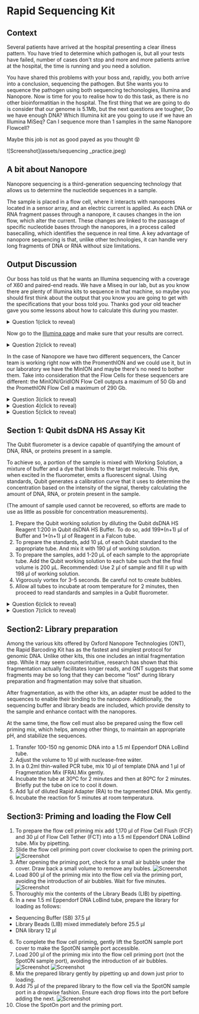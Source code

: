 # Rapid Sequencing Kit

## Context

Several patients have arrived at the hospital presenting a clear illness pattern. You have tried to determine which pathogen is, but all your tests have failed, number of cases don't stop and more and more patients arrive at the hospital, the time is running and you need a solution.

You have shared this problems with your boss and, rapidly, you both arrive into a conclusion, sequencing the pathogen. But She wants you to sequence the pathogen using both sequencing techonologies, Illumina and Nanopore. Now is time for you to realise how to do this task, as there is no other bioinformatitian in the hospital. The first thing that we are going to do is consider that our genome is 5.1Mb, but the next questions are tougher, Do we have enough DNA? Which Illumina kit are you going to use if we have an Illumina MiSeq? Can I sequence more than 1 samples in the same Nanopore Flowcell?

Maybe this job is not as good payed as you thought :dizzy_face:

![Screenshot](assets/sequencing _practice.jpeg)

## A bit about Nanopore

Nanopore sequencing is a third-generation sequencing technology that allows us to determine the nucleotide sequences in a sample.

The sample is placed in a flow cell, where it interacts with nanopores located in a sensor array, and an electric current is applied. As each DNA or RNA fragment passes through a nanopore, it causes changes in the ion flow, which alter the current. These changes are linked to the passage of specific nucleotide bases through the nanopores, in a process called basecalling, which identifies the sequence in real time. A key advantage of nanopore sequencing is that, unlike other technologies, it can handle very long fragments of DNA or RNA without size limitations.

## Output Discussion

Our boss has told us that he wants an Illumina sequencing with a coverage of X60 and paired-end reads. We have a Miseq in our lab, but as you know there are plenty of Illumina kits to sequence in that machine, so maybe you should first think about the output that you know you are going to get with the specifications that your boss told you. Thanks god your old teacher gave you some lessons about how to calculate this during you master.

<details>
<summary>Question 1(click to reveal)</summary>
Given that the studied genome is 5.1 Mb, if you want to sequence your sample using an Illumina MiSeq System with a coverage of 60X, how many reads would you obtain?
</details>

Now go to the [Illumina page](https://support.illumina.com/downloads/sequencing_coverage_calculator.html) and make sure that your results are correct.

<details>
<summary>Question 2(click to reveal)</summary>
Which MiSeq Illumina kit should we use if we only have 1 sample? Which one would you use if there were more samples?
</details>

In the case of Nanopore we have two different sequencers, the Cancer team is working right now with the PromenthION and we could use it, but in our laboratory we have the MinION and maybe there's no need to bother them. Take into consideration that the Flow Cells for these sequencers are different: the MinION/GridION Flow Cell outputs a maximum of 50 Gb and the PromethION Flow Cell a maximum of 290 Gb.

<details>
<summary>Question 3(click to reveal)</summary>
Knowing this, which sequencer would you use to sequence your sample?
</details>

<details>
<summary>Question 4(click to reveal)</summary>
If we use the whole Flow Cell, which cover should we get? 
</details>

<details>
<summary>Question 5(click to reveal)</summary>
With the research that we have already done we know that we only need a coverage of X20 with the nanopore reads. Obviously your output is going to be much bigger, How would you handle it?
</details>


## Section 1: Qubit dsDNA HS Assay Kit

The Qubit fluorometer is a device capable of quantifying the amount of DNA, RNA, or proteins present in a sample.

To achieve so, a portion of the sample is mixed with Working Solution, a mixture of buffer and a dye that binds to the target molecule. This dye, when excited in the fluorometer, emits a fluorescent signal. Using standards, Qubit generates a calibration curve that it uses to determine the concentration based on the intensity of the signal, thereby calculating the amount of DNA, RNA, or protein present in the sample.

(The amount of sample used cannot be recovered, so efforts are made to use as little as possible for concentration measurements).


1. Prepare the Qubit working solution by diluting the Qubit dsDNA HS Reagent 1:200 in Qubit dsDNA HS Buffer.
To do so, add 199*(n+1) µl of Buffer and 1*(n+1) µl of Reagent in a Falcon tube.
2. To prepare the standards, add 10 µL of each Qubit standard to the appropriate tube. And mix it with 190 µl of working solution.
3. To prepare the samples, add 1-20 µL of each sample to the appropriate tube. Add the Qubit working solution to each tube such that the final volume is 200 µL.
Recommended: Use 2 µl of sample and fill it up with 198 µl of working solution.
4. Vigorously vortex for 3–5 seconds. Be careful not to create bubbles.
5. Allow all tubes to incubate at room temperature for 2 minutes, then proceed to read standards and samples in a Qubit fluorometer.

<details>
<summary>Question 6(click to reveal)</summary>
Taking into considereation that we have to sequence in two different sequencers with different input specifications, do you think that we have enough DNA to satisfy the minimum input of both sequencers?
</details>

<details>
<summary>Question 7(click to reveal)</summary>
What would you do if you have enough DNA but the amount of microliters that you need to add is more than the maximum expected?
</details>

## Section2: Library preparation

Among the various kits offered by Oxford Nanopore Technologies (ONT), the Rapid Barcoding Kit has as the fastest and simplest protocol for genomic DNA. Unlike other kits, this one includes an initial fragmentation step. While it may seem counterintuitive, research has shown that this fragmentation actually facilitates longer reads, and ONT suggests that some fragments may be so long that they can become "lost" during library preparation and fragmentation may solve that situation.

After fragmentation, as with the other kits, an adapter must be added to the sequences to enable their binding to the nanopore. Additionally, the sequencing buffer and library beads are included, which provide density to the sample and enhance contact with the nanopores.

At the same time, the flow cell must also be prepared using the flow cell priming mix, which helps, among other things, to maintain an appropriate pH, and stabilize the sequences.

1. Transfer 100-150 ng genomic DNA into a 1.5 ml Eppendorf DNA LoBind tube.
2. Adjust the volume to 10 µl with nuclease-free wáter.
3. In a 0.2ml thin-walled PCR tube, mix 10 μl of template DNA and 1 μl of Fragmentation Mix (FRA).Mix gently.
4. Incubate the tube at 30ºC for 2 minutes and then at 80ºC for 2 minutes. Briefly put the tube on ice to cool it down.
5. Add 1μl of diluted Rapid Adapter (RA) to the tagmented DNA. Mix gently.
6. Incubate the reaction for 5 minutes at room temperatura.

## Section3: Priming and loading the Flow Cell

1. To prepare the flow cell priming mix add 1,170 µl of Flow Cell Flush (FCF) and 30 µl of Flow Cell Tether (FCT) into a 1.5 ml Eppendorf DNA LoBind tube. Mix by pipetting.
2. Slide the flow cell priming port cover clockwise to open the priming port.
![Screenshot](assets/Image1.png)
3. After opening the priming port, check for a small air bubble under the cover. Draw back a small volume to remove any bubles.
![Screenshot](assets/Image2.gif)
3. Load 800 µl of the priming mix into the flow cell via the priming port, avoiding the introduction of air bubbles. Wait for five minutes.
![Screenshot](assets/Image3.gif)
4. Thoroughly mix the contents of the Library Beads (LIB) by pipetting.
5. In a new 1.5 ml Eppendorf DNA LoBind tube, prepare the library for loading as follows:
- Sequencing Buffer (SB) 37.5 µl
- Library Beads (LIB) mixed immediately before 25.5 µl
- DNA library 12 µl
6. To complete the flow cell priming, gently lift the SpotON sample port cover to make the SpotON sample port accessible.
7. Load 200 µl of the priming mix into the flow cell priming port (not the SpotON sample port), avoiding the introduction of air bubbles.
![Screenshot](assets/Image4.png)
![Screenshot](assets/Image5.gif)
8. Mix the prepared library gently by pipetting up and down just prior to loading.
9. Add 75 μl of the prepared library to the flow cell via the SpotON sample port in a dropwise fashion. Ensure each drop flows into the port before adding the next.
![Screenshot](assets/Image6.gif)
10. Close the SpotOn port and the priming port.


